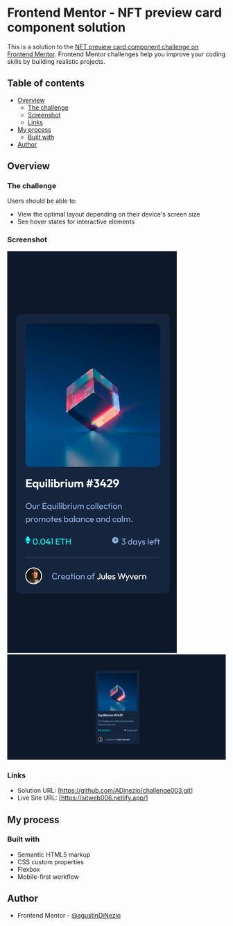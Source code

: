 # Frontend Mentor - NFT preview card component solution

This is a solution to the [NFT preview card component challenge on Frontend Mentor](https://www.frontendmentor.io/challenges/nft-preview-card-component-SbdUL_w0U). Frontend Mentor challenges help you improve your coding skills by building realistic projects.

## Table of contents

- [Overview](#overview)
  - [The challenge](#the-challenge)
  - [Screenshot](#screenshot)
  - [Links](#links)
- [My process](#my-process)
  - [Built with](#built-with)
- [Author](#author)

## Overview

### The challenge

Users should be able to:

- View the optimal layout depending on their device's screen size
- See hover states for interactive elements

### Screenshot

![@mobile](/images/screenshot-mobile.jpeg)
![@desktop](/images/screenshot-desktop.jpeg)

### Links

- Solution URL: [https://github.com/ADinezio/challenge003.git]
- Live Site URL: [https://sitweb006.netlify.app/]

## My process

### Built with

- Semantic HTML5 markup
- CSS custom properties
- Flexbox
- Mobile-first workflow

## Author

- Frontend Mentor - [@agustinDiNezio](https://www.frontendmentor.io/profile/ADinezio)
